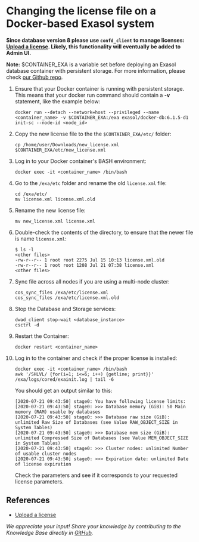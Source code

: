 # Changing the license file on a Docker-based Exasol system

**Since database version 8 please use `confd_client` to manage licenses: [Upload a license](https://docs.exasol.com/db/latest/administration/on-premise/installation/install_as_app/upload_license.htm). Likely, this functionality will eventually be added to Admin UI.**

**Note:** $CONTAINER_EXA is a variable set before deploying an Exasol database container with persistent storage. For more information, please check [our Github repo](https://github.com/exasol/docker-db).

1. Ensure that your Docker container is running with persistent storage. This means that your docker run command should contain a **-v** statement, like the example below:

    ```shell
    docker run --detach --network=host --privileged --name <container_name> -v $CONTAINER_EXA:/exa exasol/docker-db:6.1.5-d1 init-sc --node-id <node_id>
    ```

2. Copy the new license file to the the `$CONTAINER_EXA/etc/` folder:

      ```shell
      cp /home/user/Downloads/new_license.xml $CONTAINER_EXA/etc/new_license.xml
      ```

3. Log in to your Docker container's BASH environment:

      ```shell
      docker exec -it <container_name> /bin/bash
      ```

4. Go to the `/exa/etc` folder and rename the old `license.xml` file:

      ```shell
      cd /exa/etc/  
      mv license.xml license.xml.old
      ```

5. Rename the new license file:

      ```shell
      mv new_license.xml license.xml
      ```

6. Double-check the contents of the directory, to ensure that the newer file is name `license.xml`:

      ```shell
      $ ls -l  
      <other files>  
      -rw-r--r-- 1 root root 2275 Jul 15 10:13 license.xml.old  
      -rw-r--r-- 1 root root 1208 Jul 21 07:38 license.xml  
      <other files>
      ```

7. Sync file across all nodes if you are using a multi-node cluster:

      ```shell
      cos_sync_files /exa/etc/license.xml  
      cos_sync_files /exa/etc/license.xml.old
      ```

8. Stop the Database and Storage services:

      ```shell
      dwad_client stop-wait <database_instance>
      csctrl -d
      ```

9. Restart the Container:

      ```shell
      docker restart <container_name>
      ```

10. Log in to the container and check if the proper license is installed:

      ```shell
      docker exec -it <container_name> /bin/bash  
      awk '/SHLVL/ {for(i=1; i<=6; i++) {getline; print}}' /exa/logs/cored/exainit.log | tail -6
      ```

      You should get an output similar to this:

      ```text
      [2020-07-21 09:43:50] stage0: You have following license limits:  
      [2020-07-21 09:43:50] stage0: >>> Database memory (GiB): 50 Main memory (RAM) usable by databases  
      [2020-07-21 09:43:50] stage0: >>> Database raw size (GiB): unlimited Raw Size of Databases (see Value RAW_OBJECT_SIZE in System Tables)  
      [2020-07-21 09:43:50] stage0: >>> Database mem size (GiB): unlimited Compressed Size of Databases (see Value MEM_OBJECT_SIZE in System Tables)  
      [2020-07-21 09:43:50] stage0: >>> Cluster nodes: unlimited Number of usable cluster nodes  
      [2020-07-21 09:43:50] stage0: >>> Expiration date: unlimited Date of license expiration
      ```

    Check the parameters and see if it corresponds to your requested license parameters.

## References

* [Upload a license](https://docs.exasol.com/db/latest/administration/on-premise/installation/install_as_app/upload_license.htm)

*We appreciate your input! Share your knowledge by contributing to the Knowledge Base directly in [GitHub](https://github.com/exasol/public-knowledgebase).*
